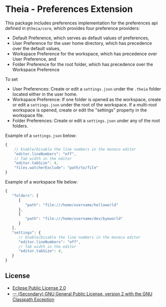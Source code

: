 # Theia - Preferences Extension

This package includes preferences implementation for the preferences api defined in `@theia/core`, which provides four preference providers:
- Default Preference, which serves as default values of preferences,
- User Preference for the user home directory, which has precedence over the default values,
- Workspace Preference for the workspace, which has precedence over User Preference, and
- Folder Preference for the root folder, which has precedence over the Workspace Preference

To set
- User Preferences: Create or edit a `settings.json` under the `.theia` folder located either in the user home.
- Workspace Preference: If one folder is opened as the workspace, create or edit a `settings.json` under the root of the workspace. If a multi-root workspace is opened, create or edit the "settings" property in the workspace file.
- Folder Preferences: Create or edit a `settings.json` under any of the root folders.

Example of a `settings.json` below:

```typescript
{
    // Enable/Disable the line numbers in the monaco editor
	"editor.lineNumbers": "off",
    // Tab width in the editor
	"editor.tabSize": 4,
	"files.watcherExclude": "path/to/file"
}
```

Example of a workspace file below:

```typescript
{
   "folders": [
      {
         "path": "file:///home/username/helloworld"
	  },
	  {
         "path": "file:///home/username/dev/byeworld"
      }
   ],
   "settings": {
      // Enable/Disable the line numbers in the monaco editor
	  "editor.lineNumbers": "off",
      // Tab width in the editor
	  "editor.tabSize": 4,
   }
}
```

## License
- [Eclipse Public License 2.0](http://www.eclipse.org/legal/epl-2.0/)
- [一 (Secondary) GNU General Public License, version 2 with the GNU Classpath Exception](https://projects.eclipse.org/license/secondary-gpl-2.0-cp)
